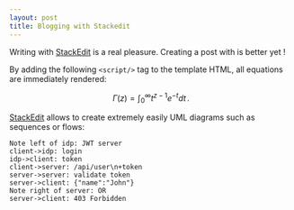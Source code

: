 ```yaml
---
layout: post
title: Blogging with Stackedit
---
```


Writing with [StackEdit](https://stackedit.io/) is a real pleasure. Creating a post with is better yet !

By adding the following `<script/>` tag to the template HTML, all equations are immediately rendered:

$$
\Gamma(z) = \int_0^\infty t^{z-1}e^{-t}dt\,.
$$

[StackEdit](https://stackedit.io/) allows to create extremely easily UML diagrams such as sequences or flows:

```sequence
Note left of idp: JWT server
client->idp: login
idp->client: token
client->server: /api/user\n+token
server->server: validate token
server->client: {"name":"John"}
Note right of server: OR
server->client: 403 Forbidden
```